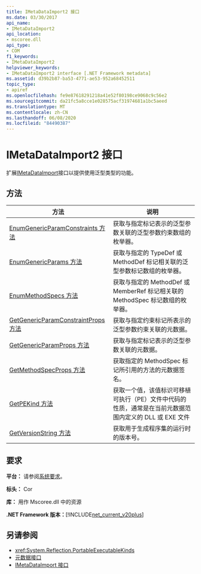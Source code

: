 ```yaml
---
title: IMetaDataImport2 接口
ms.date: 03/30/2017
api_name:
- IMetaDataImport2
api_location:
- mscoree.dll
api_type:
- COM
f1_keywords:
- IMetaDataImport2
helpviewer_keywords:
- IMetaDataImport2 interface [.NET Framework metadata]
ms.assetid: d39b2b87-ba53-4771-ae53-952a68452511
topic_type:
- apiref
ms.openlocfilehash: fe9e87618291218a41e52f80198ce9068c9c56e2
ms.sourcegitcommit: da21fc5a8cce1e028575acf31974681a1bc5aeed
ms.translationtype: MT
ms.contentlocale: zh-CN
ms.lasthandoff: 06/08/2020
ms.locfileid: "84490387"
---
```

# <a name="imetadataimport2-interface"></a>IMetaDataImport2 接口
扩展[IMetaDataImport](imetadataimport-interface.md)接口以提供使用泛型类型的功能。  
  
## <a name="methods"></a>方法  
  
|方法|说明|  
|------------|-----------------|  
|[EnumGenericParamConstraints 方法](imetadataimport2-enumgenericparamconstraints-method.md)|获取与指定标记表示的泛型参数关联的泛型参数约束数组的枚举器。|  
|[EnumGenericParams 方法](imetadataimport2-enumgenericparams-method.md)|获取与指定的 TypeDef 或 MethodDef 标记相关联的泛型参数标记数组的枚举器。|  
|[EnumMethodSpecs 方法](imetadataimport2-enummethodspecs-method.md)|获取与指定的 MethodDef 或 MemberRef 标记相关联的 MethodSpec 标记数组的枚举器。|  
|[GetGenericParamConstraintProps 方法](imetadataimport2-getgenericparamconstraintprops-method.md)|获取与指定约束标记所表示的泛型参数约束关联的元数据。|  
|[GetGenericParamProps 方法](imetadataimport2-getgenericparamprops-method.md)|获取与指定标记表示的泛型参数关联的元数据。|  
|[GetMethodSpecProps 方法](imetadataimport2-getmethodspecprops-method.md)|获取指定的 MethodSpec 标记所引用的方法的元数据签名。|  
|[GetPEKind 方法](imetadataimport2-getpekind-method.md)|获取一个值，该值标识可移植可执行（PE）文件中代码的性质，通常是在当前元数据范围内定义的 DLL 或 EXE 文件|  
|[GetVersionString 方法](imetadataimport2-getversionstring-method.md)|获取用于生成程序集的运行时的版本号。|  
  
## <a name="requirements"></a>要求  
 **平台：** 请参阅[系统要求](../../get-started/system-requirements.md)。  
  
 **标头：** Cor  
  
 **库：** 用作 Mscoree.dll 中的资源  
  
 **.NET Framework 版本：**[!INCLUDE[net_current_v20plus](../../../../includes/net-current-v20plus-md.md)]  
  
## <a name="see-also"></a>另请参阅

- <xref:System.Reflection.PortableExecutableKinds>
- [元数据接口](metadata-interfaces.md)
- [IMetaDataImport 接口](imetadataimport-interface.md)
